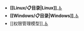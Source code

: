 - **[[Linux/📋目录|Linux]]**_[♿](./Linux/📋目录.md)
- **[[Windows/📋目录|Windows]]**_[♿](./Windows/📋目录.md)
- [[权限管理模型]]_[♿](./权限管理模型.md)
